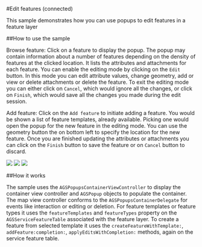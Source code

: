 #Edit features (connected)

This sample demonstrates how you can use popups to edit features in a feature layer

##How to use the sample

Browse feature:
Click on a feature to display the popup. The popup may contain information about a number of features depending on the density of features at the clicked location. It lists the attributes and attachments for each feature. You can enable the editing mode by clicking on the `Edit` button. In this mode you can edit attribute values, change geometry, add or view or delete attachments or delete the feature. To exit the editing mode you can either click on `Cancel`, which would ignore all the changes, or click on `Finish`, which would save all the changes you made during the edit session.

Add feature:
Click on the `Add feature` to initiate adding a feature. You would be shown a list of feature templates, already available. Picking one would open the popup for the new feature in the editing mode. You can use the geometry button the on bottom left to specify the location for the new feature. Once you are finished updating the attributes or attachments you can click on the `Finish` button to save the feature or on `Cancel` button to discard.

![](image1.png)
![](image2.png)
![](image3.png)

##How it works

The sample uses the `AGSPopupsContainerViewController` to display the container view controller and `AGSPopup` objects to populate the container. The map view controller conforms to the `AGSPopupsContainerDelegate` for events like interaction or editing or deletion. For feature templates or feature types it uses the `featureTemplates` and `featureTypes` property on the `AGSServiceFeatureTable` associated with the feature layer. To create a feature from selected template it uses the `createFeatureWithTemplate:`, `addFeature:completion:`, `applyEditsWithCompletion:` methods, again on the service feature table.





